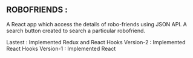 ## ROBOFRIENDS :

A React app which access the details of robo-friends using JSON API.
A search button created to search a particular robofriend.

Lastest : Implemented Redux and React Hooks
Version-2 : Implemented React Hooks
Version-1 : Implemented React


